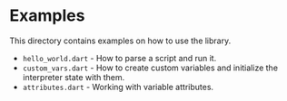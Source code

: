 # Examples
This directory contains examples on how to use the library.
- `hello_world.dart` - How to parse a script and run it.
- `custom_vars.dart` - How to create custom variables and initialize the interpreter state with them.
- `attributes.dart` - Working with variable attributes.